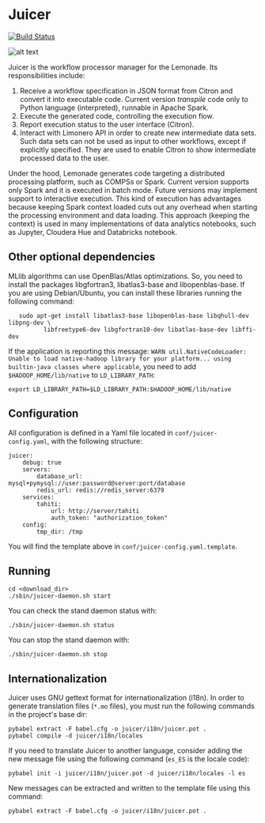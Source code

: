 # Juicer
[logo]: docs/img/juicer.png "Lemonade Juicer"

[![Build Status](https://travis-ci.org/eubr-bigsea/juicer.svg?branch=master)](https://travis-ci.org/eubr-bigsea/juicer)

![alt text][logo]

Juicer is the workflow processor manager for the Lemonade. Its responsibilities include:

1. Receive a workflow specification in JSON format from Citron and convert it into executable code. Current version *transpile* code only to Python language (interpreted),
runnable in Apache Spark.
2. Execute the generated code, controlling the execution flow.
3. Report execution status to the user interface (Citron).
4. Interact with Limonero API in order to create new intermediate data sets.
Such data sets can not be used as input to other workflows, except if explicitly specified.
They are used to enable Citron to show intermediate processed data to the user.

Under the hood, Lemonade generates code targeting a distributed processing platform,
such as COMPSs or Spark. Current version supports only Spark and it is executed in batch mode.
Future versions may implement support to interactive execution.
This kind of execution has advantages because keeping Spark context loaded cuts
out any overhead when starting the processing environment and data loading.
This approach (keeping the context) is used in many implementations of data
analytics notebooks, such as Jupyter, Cloudera Hue and Databricks notebook.

## Other optional dependencies

MLlib algorithms can use OpenBlas/Atlas optimizations. So, you need to install the packages
 libgfortran3, libatlas3-base and libopenblas-base. If you are using Debian/Ubuntu, you can
 install these libraries running the following command:

 ```
    sudo apt-get install libatlas3-base libopenblas-base libqhull-dev libpng-dev \ 
           libfreetype6-dev libgfortran10-dev libatlas-base-dev libffi-dev
```

If the application is reporting this message: `WARN util.NativeCodeLoader: Unable to load
native-hadoop library for your platform... using builtin-java classes where applicable`, you
need to add `$HADOOP_HOME/lib/native` to `LD_LIBRARY_PATH`:

```export LD_LIBRARY_PATH=$LD_LIBRARY_PATH:$HADOOP_HOME/lib/native```
## Configuration
All configuration is defined in a Yaml file located in `conf/juicer-config.yaml`,
with the following structure:

```
juicer:
    debug: true
    servers:
        database_url: mysql+pymysql://user:password@server:port/database
        redis_url: redis://redis_server:6379
    services:
        tahiti:
            url: http://server/tahiti
            auth_token: "authorization_token"
    config:
        tmp_dir: /tmp
```

You will find the template above in `conf/juicer-config.yaml.template`.

## Running

```
cd <download_dir>
./sbin/juicer-daemon.sh start
```

You can check the stand daemon status with:
```
./sbin/juicer-daemon.sh status
```

You can stop the stand daemon with:
```
./sbin/juicer-daemon.sh stop
```

## Internationalization
Juicer uses GNU gettext format for internationalization (i18n). In order to
generate translation files (`*.mo` files), you must run the following commands
in the project's base dir:

```
pybabel extract -F babel.cfg -o juicer/i18n/juicer.pot .
pybabel compile -d juicer/i18n/locales
```
If you need to translate Juicer to another language, consider adding the new
message file using the following command (`es_ES` is the locale code):

```
pybabel init -i juicer/i18n/juicer.pot -d juicer/i18n/locales -l es
```

New messages can be extracted and written to the template file using this command:
```
pybabel extract -F babel.cfg -o juicer/i18n/juicer.pot .
```
